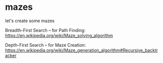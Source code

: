 # mazes
let's create some mazes

Breadth-First Search – for Path Finding:
https://en.wikipedia.org/wiki/Maze_solving_algorithm

Depth-First Search – for Maze Creation:
https://en.wikipedia.org/wiki/Maze_generation_algorithm#Recursive_backtracker
